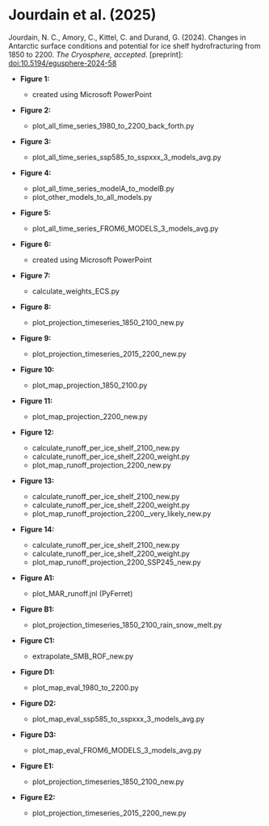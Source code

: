 # Jourdain et al. (2025)

Jourdain, N. C., Amory, C., Kittel, C. and Durand, G. (2024). Changes in Antarctic surface conditions and potential for ice shelf hydrofracturing from 1850 to 2200. _The Cryosphere, accepted_. [preprint]: [doi:10.5194/egusphere-2024-58](https://doi.org/10.5194/egusphere-2024-58)

* **Figure 1:**
   - created using Microsoft PowerPoint

* **Figure 2:**
   - plot\_all\_time\_series\_1980\_to\_2200\_back\_forth.py

* **Figure 3:**
   - plot\_all\_time\_series\_ssp585\_to\_sspxxx\_3\_models\_avg.py 

* **Figure 4:**
   - plot\_all\_time\_series\_modelA\_to\_modelB.py
   - plot\_other\_models\_to\_all\_models.py
 
* **Figure 5:**
   - plot\_all\_time\_series\_FROM6\_MODELS\_3\_models\_avg.py
 
* **Figure 6:**
   - created using Microsoft PowerPoint
 
* **Figure 7:**
   - calculate\_weights\_ECS.py
 
* **Figure 8:**
   - plot\_projection\_timeseries\_1850\_2100\_new.py
 
* **Figure 9:**
   - plot\_projection\_timeseries\_2015\_2200\_new.py 
 
* **Figure 10:**
   - plot\_map\_projection\_1850\_2100.py
 
* **Figure 11:**
   - plot\_map\_projection\_2200\_new.py
 
* **Figure 12:**
   - calculate\_runoff\_per\_ice\_shelf\_2100\_new.py
   - calculate\_runoff\_per\_ice\_shelf\_2200\_weight.py
   - plot\_map\_runoff\_projection\_2200\_new.py
 
* **Figure 13:**
   - calculate\_runoff\_per\_ice\_shelf\_2100\_new.py
   - calculate\_runoff\_per\_ice\_shelf\_2200\_weight.py
   - plot\_map\_runoff\_projection\_2200\_\_very\_likely\_new.py
 
* **Figure 14:**
   - calculate\_runoff\_per\_ice\_shelf\_2100\_new.py
   - calculate\_runoff\_per\_ice\_shelf\_2200\_weight.py
   - plot\_map\_runoff\_projection\_2200\_SSP245\_new.py
 
* **Figure A1:**
   - plot\_MAR\_runoff.jnl  (PyFerret)
 
* **Figure B1:**
   - plot\_projection\_timeseries\_1850\_2100\_rain\_snow\_melt.py
 
* **Figure C1:**
   - extrapolate\_SMB\_ROF\_new.py
 
* **Figure D1:**
   - plot\_map\_eval\_1980\_to\_2200.py

* **Figure D2:**
   - plot\_map\_eval\_ssp585\_to\_sspxxx\_3\_models\_avg.py

* **Figure D3:**
   - plot\_map\_eval\_FROM6\_MODELS\_3\_models\_avg.py

* **Figure E1:**
   - plot\_projection\_timeseries\_1850\_2100\_new.py

* **Figure E2:**
   - plot\_projection\_timeseries\_2015\_2200\_new.py
